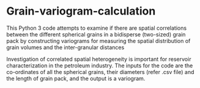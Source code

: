 # Grain-variogram-calculation
This Python 3 code attempts to examine if there are spatial correlations between the different spherical grains in a bidisperse (two-sized) grain pack by constructing variograms for measuring the spatial distribution of grain volumes and the inter-granular distances


Investigation of correlated spatial heterogeneity is important for reservoir characterization in the
petroleum industry. The inputs for the code are the co-ordinates of all the spherical grains, their
diameters (refer .csv file) and the length of grain pack, and the output is a variogram.
